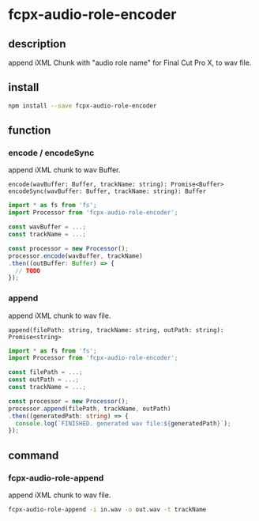 # fcpx-audio-role-encoder
## description
append iXML Chunk with "audio role name" for Final Cut Pro X, to wav file.

## install

```sh
npm install --save fcpx-audio-role-encoder
```

## function
### encode / encodeSync
append iXML chunk to wav Buffer.

```
encode(wavBuffer: Buffer, trackName: string): Promise<Buffer>
encodeSync(wavBuffer: Buffer, trackName: string): Buffer
```

```typescript
import * as fs from 'fs';
import Processor from 'fcpx-audio-role-encoder';

const wavBuffer = ...;
const trackName = ...;

const processor = new Processor();
processor.encode(wavBuffer, trackName)
.then((outBuffer: Buffer) => {
  // TODO
});
```

### append
append iXML chunk to wav file.

```
append(filePath: string, trackName: string, outPath: string): Promise<string>
```

```typescript
import * as fs from 'fs';
import Processor from 'fcpx-audio-role-encoder';

const filePath = ...;
const outPath = ...;
const trackName = ...;

const processor = new Processor();
processor.append(filePath, trackName, outPath)
.then((generatedPath: string) => {
  console.log(`FINISHED. generated wav file:${generatedPath}`);
});
```

## command
### fcpx-audio-role-append
append iXML chunk to wav file.

```sh
fcpx-audio-role-append -i in.wav -o out.wav -t trackName
```

